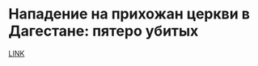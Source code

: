 # Нападение на прихожан церкви в Дагестане: пятеро убитых



[LINK](https://varlamov.ru/2789311.html)